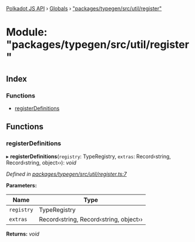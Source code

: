 [Polkadot JS API](../README.md) › [Globals](../globals.md) › ["packages/typegen/src/util/register"](_packages_typegen_src_util_register_.md)

# Module: "packages/typegen/src/util/register"

## Index

### Functions

* [registerDefinitions](_packages_typegen_src_util_register_.md#registerdefinitions)

## Functions

###  registerDefinitions

▸ **registerDefinitions**(`registry`: TypeRegistry, `extras`: Record‹string, Record‹string, object››): *void*

*Defined in [packages/typegen/src/util/register.ts:7](https://github.com/polkadot-js/api/blob/918bb73547/packages/typegen/src/util/register.ts#L7)*

**Parameters:**

Name | Type |
------ | ------ |
`registry` | TypeRegistry |
`extras` | Record‹string, Record‹string, object›› |

**Returns:** *void*

